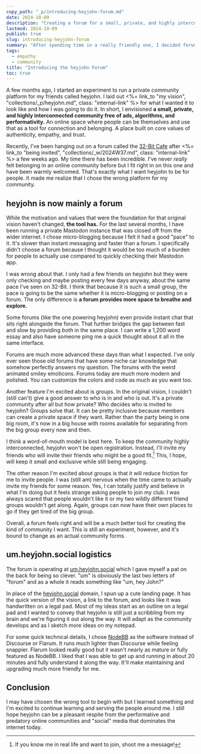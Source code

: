 ```yaml
---
copy_path: "_p/introducing-heyjohn-forum.md"
date: 2024-10-09
description: "Creating a forum for a small, private, and highly interconnected community."
lastmod: 2024-10-09
publish: true
slug: introducing-heyjohn-forum
summary: "After spending time in a really friendly one, I decided forums are the best platform for communities. So, I replaced my community's Mastodon instance with a forum. While the vision and values of the community haven't changed, the platform has."
tags:
  - empathy
  - community
title: "Introducing the heyjohn Forum"
toc: true
---
```


A few months ago, I started an experiment to run a private community platform for my friends called heyjohn. I laid out <%= link_to "my vision", "collections/_p/heyjohn.md", class: "internal-link" %> for what I wanted it to look like and how I was going to do it. In short, I envisioned **a small, private, and highly interconnected community free of ads, algorithms, and performativity.** An online space where people can be themselves and use that as a tool for connection and belonging. A place built on core values of authenticity, empathy, and trust.

Recently, I've been hanging out on a forum called the [32-Bit Cafe](https://discourse.32bit.cafe/) after <%= link_to "being invited", "collections/_w/2024W37.md", class: "internal-link" %> a few weeks ago. My time there has been incredible. I've never *really* felt belonging in an online community before but I fit right in on this one and have been warmly welcomed. That's exactly what I want heyjohn to be for people. It made me realize that I chose the wrong platform for my community.

## heyjohn is now mainly a forum

While the motivation and values that were the foundation for that original vision haven't changed, **the tool has.** For the last several months, I have been running a private Mastodon instance that was closed off from the wider internet. I chose micro-blogging because I felt it had a good "pace" to it. It's slower than instant messaging and faster than a forum. I specifically didn't choose a forum because I thought it would be too much of a burden for people to actually use compared to quickly checking their Mastodon app.

I was wrong about that. I only had a few friends on heyjohn but they were only checking and maybe posting every few days anyway, about the same pace I've seen on 32-Bit. I think that because it is such a small group, the pace is going to be the same whether it is micro-blogging or posting on a forum. The only difference is **a forum provides more space to breathe and explore.**

Some forums (like the one powering heyjohn) even provide instant chat that sits right alongside the forum. That further bridges the gap between fast and slow by providing *both* in the same place. I can write a 1,200 word essay and also have someone ping me a quick thought about it all in the same interface.

Forums are much more advanced these days than what I expected. I've only ever seen those old forums that have some niche car knowledge that somehow perfectly answers my question. The forums with the weird animated smiley emoticons. Forums today are much more modern and polished. You can customize the colors and code as much as you want too.

Another feature I'm excited about is groups. In the original vision, I couldn't (still can't) give a good answer to who is in and who is out. It's a private community after all but how private? Who decides who is invited to heyjohn? Groups solve that. It can be pretty inclusive because members can create a private space if they want. Rather than the party being in one big room, it's now in a big house with rooms available for separating from the big group every now and then.

I think a word-of-mouth model is best here. To keep the community highly interconnected, heyjohn won't be open registration. Instead, I'll invite my friends who will invite their friends who might be a good fit.[^1] This, I hope, will keep it small and exclusive while still being engaging.

The other reason I'm excited about groups is that it will reduce friction for me to invite people. I was (still am) nervous when the time came to actually invite my friends for some reason. Yes, I can totally justify and believe in what I'm doing but it feels strange asking people to join my club. I was always scared that people wouldn't like it or my two wildly different friend groups wouldn't get along. Again, groups can now have their own places to go if they get tired of the big group.

Overall, a forum feels right and will be a much better tool for creating the kind of community I want. This is still an experiment, however, and it's bound to change as an actual community forms.

## um.heyjohn.social logistics

The forum is operating at [um.heyjohn.social](https://um.heyjohn.social) which I gave myself a pat on the back for being so clever. "um" is obviously the last two letters of "forum" and as a whole it reads something like "um, hey John?"

In place of the [heyjohn.social](https://heyjohn.social) domain, I spun up a cute landing page. It has the quick version of the vision, a link to the forum, and looks like it was handwritten on a legal pad. Most of my ideas start as an outline on a legal pad and I wanted to convey that heyjohn is still just a scribbling from my brain and we're figuring it out along the way. It will adapt as the community develops and as I sketch more ideas on my notepad.

For some quick technical details, I chose [NodeBB](https://nodebb.org/) as the software instead of Discourse or Flarum. It runs much lighter than Discourse while feeling snappier. Flarum looked really good but it wasn't nearly as mature or fully featured as NodeBB. I liked that I was able to get up and running in about 20 minutes and fully understand it along the way. It'll make maintaining and upgrading much more friendly for me.

## Conclusion

I may have chosen the wrong tool to begin with but I learned something and I'm excited to continue learning and serving the people around me. I still hope heyjohn can be a pleasant respite from the performative and predatory online communities and "social" media that dominates the internet today.

[^1]: If you know me in real life and want to join, shoot me a message!
